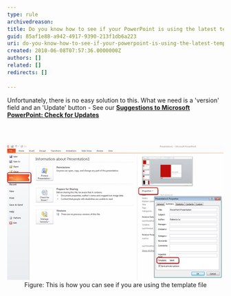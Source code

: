 ```yaml
---
type: rule
archivedreason: 
title: Do you know how to see if your PowerPoint is using the latest template?
guid: 85af1e88-a942-4917-9390-213f1db6a223
uri: do-you-know-how-to-see-if-your-powerpoint-is-using-the-latest-template
created: 2010-06-08T07:57:36.0000000Z
authors: []
related: []
redirects: []

---
```




  <p>Unfortunately, there is no easy solution to this. What we need is a 'version' field and an 'Update' button - See our <b><a href="http://www.ssw.com.au/ssw/Standards/BetterSoftwareSuggestions/Office.aspx#Version">Suggestions to Microsoft PowerPoint: Check for Updates</a></b></p>

<br><excerpt class='endintro'></excerpt><br>
<dl class="image"><dt>
      <img alt="Check Template" src="CheckTemplate.jpg" />
   </dt><dd>Figure: This is how you can see if you are using the template file </dd></dl>


